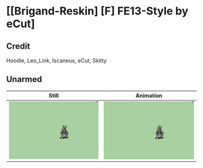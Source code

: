 # [\[Brigand-Reskin\] \[F\] FE13-Style by eCut]

## Credit

Hoodie, Leo_Link, Iscaneus, eCut, Skitty
	
## Unarmed

| Still | Animation |
| :---: | :-------: |
| ![Unarmed still](./Unarmed_000.png) | ![Unarmed animation](./Unarmed.gif) |
